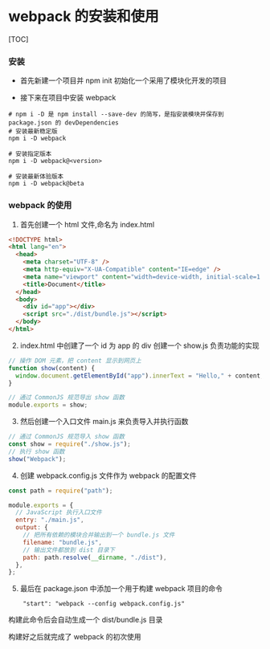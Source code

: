 # webpack 的安装和使用

[TOC]

### 安装

- 首先新建一个项目并 npm init 初始化一个采用了模块化开发的项目

- 接下来在项目中安装 webpack

```
# npm i -D 是 npm install --save-dev 的简写，是指安装模块并保存到 package.json 的 devDependencies
# 安装最新稳定版
npm i -D webpack

# 安装指定版本
npm i -D webpack@<version>

# 安装最新体验版本
npm i -D webpack@beta

```

### webpack 的使用

1. 首先创建一个 html 文件,命名为 index.html

```html
<!DOCTYPE html>
<html lang="en">
  <head>
    <meta charset="UTF-8" />
    <meta http-equiv="X-UA-Compatible" content="IE=edge" />
    <meta name="viewport" content="width=device-width, initial-scale=1.0" />
    <title>Document</title>
  </head>
  <body>
    <div id="app"></div>
    <script src="./dist/bundle.js"></script>
  </body>
</html>
```

2. index.html 中创建了一个 id 为 app 的 div 创建一个 show.js 负责功能的实现

```js
// 操作 DOM 元素，把 content 显示到网页上
function show(content) {
  window.document.getElementById("app").innerText = "Hello," + content;
}

// 通过 CommonJS 规范导出 show 函数
module.exports = show;
```

3. 然后创建一个入口文件 main.js 来负责导入并执行函数

```js
// 通过 CommonJS 规范导入 show 函数
const show = require("./show.js");
// 执行 show 函数
show("Webpack");
```

4. 创建 webpack.config.js 文件作为 webpack 的配置文件

```js
const path = require("path");

module.exports = {
  // JavaScript 执行入口文件
  entry: "./main.js",
  output: {
    // 把所有依赖的模块合并输出到一个 bundle.js 文件
    filename: "bundle.js",
    // 输出文件都放到 dist 目录下
    path: path.resolve(__dirname, "./dist"),
  },
};
```

5. 最后在 package.json 中添加一个用于构建 webpack 项目的命令

```
    "start": "webpack --config webpack.config.js"
```

构建此命令后会自动生成一个 dist/bundle.js 目录

构建好之后就完成了 webpack 的初次使用